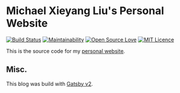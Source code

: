 # Michael Xieyang Liu's Personal Website

[![Build Status](https://travis-ci.org/lxieyang/lxieyang.github.io.svg?branch=gatsby-dev)](https://travis-ci.org/lxieyang/lxieyang.github.io)
[![Maintainability](https://api.codeclimate.com/v1/badges/04e11d27938adef6dd80/maintainability)](https://codeclimate.com/github/lxieyang/lxieyang.github.io/maintainability)
[![Open Source Love](https://badges.frapsoft.com/os/v2/open-source.svg?v=103)](https://github.com/ellerbrock/open-source-badges/)
[![MIT Licence](https://badges.frapsoft.com/os/mit/mit.svg?v=103)](https://opensource.org/licenses/mit-license.php)

This is the source code for my [personal website](http://lxieyang.github.io).

## Misc.

This blog was build with [Gatsby v2][gatsby].

[gatsby]: https://www.gatsbyjs.org/
